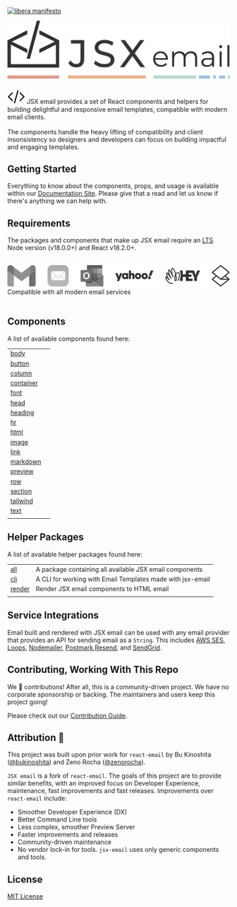 [![libera manifesto](https://img.shields.io/badge/libera-manifesto-lightgrey.svg)](https://liberamanifesto.com)

<div align="center">
	<img src="https://raw.githubusercontent.com/shellscape/jsx-email/main/assets/npm-header.svg" alt="JSX email"><br/><br/>
</div>

<div>
  <img src="https://raw.githubusercontent.com/shellscape/jsx-email/main/assets/brackets.svg" alt="JSX email" valign="sub">
  JSX email provides a set of React components and helpers for building delightful and responsive email templates, compatible with modern email clients.
  <br/><br/>
  The components handle the heavy lifting of compatibility and client insonsistency so designers and developers can focus on building impactful and engaging templates.
  <br/>
<div>

## Getting Started

Everything to know about the components, props, and usage is available within our [Documentation Site](https://jsx.email/docs). Please give that a read and let us know if there's anything we can help with.

## Requirements

The packages and components that make up JSX email require an [LTS](https://github.com/nodejs/Release) Node version (v18.0.0+) and React v18.2.0+.

<div>
  <br/>
	<img src="https://raw.githubusercontent.com/shellscape/jsx-email/main/assets/clients.svg" alt="JSX email"><br/>
  Compatible with all modern email services
  <br/><br/>
</div>

## Components

A list of available components found here:

|                                     |                                                                                           |
| ------------------------------------| ----------------------------------------------------------------------------------------- |
| [body](packages/body)               |                                         |
| [button](packages/button)           |                                         |
| [column](packages/column)           |                                         |
| [container](packages/container)     |                                         |
| [font](packages/font)               |                                         |
| [head](packages/head)               |                                         |
| [heading](packages/heading)         |                                         |
| [hr](packages/hr)                   |                                         |
| [html](packages/html)               |                                         |
| [image](packages/image)             |                                         |
| [link](packages/link)               |                                         |
| [markdown](packages/markdown)       |                                         |
| [preview](packages/preview)         |                                         |
| [row](packages/row)                 |                                         |
| [section](packages/section)         |                                         |
| [tailwind](packages/tailwind)       |                                         |
| [text](packages/text)               |                                         |
|                                     |                                                                                           |

## Helper Packages

A list of available helper packages found here:

|                                     |                                                            |
| ----------------------------------- | ---------------------------------------------------------- |
| [all](packages/all)                 | A package containing all available JSX email components    |
| [cli](packages/cli)                 | A CLI for working with Email Templates made with jsx-email |
| [render](packages/render)           | Render JSX email components to HTML email                  |
|                                     |                                                            |

## Service Integrations

Email built and rendered with JSX email can be used with any email provider that provides an API for sending email as a `String`.
This includes [AWS SES](https://aws.amazon.com/ses), [Loops](https://loops.so), [Nodemailer](https://nodemailer.com), [Postmark](https://postmarkapp.com),[Resend](https://resend.com), and [SendGrid](https://sendgrid.com).

<!-- FIXME: Write and link to example code for integrations on the docs site -->

## Contributing, Working With This Repo

We 💛 contributions! After all, this is a community-driven project. We have no corporate sponsorship or backing. The maintainers and users keep this project going!

Please check out our [Contribution Guide](./CONTRIBUTING.md).

## Attribution 🧡

This project was built upon prior work for `react-email` by Bu Kinoshita ([@bukinoshita](https://twitter.com/bukinoshita)) and Zeno Rocha ([@zenorocha](https://twitter.com/zenorocha)).

`JSX email` is a fork of `react-email`. The goals of this project are to provide similar benefits, with an improved focus on Developer Experience, maintenance, fast improvements and fast releases. Improvements over `react-email` include:

- Smoother Developer Experience (DX)
- Better Command Line tools
- Less complex, smoother Preview Server
- Faster improvements and releases
- Community-driven maintenance
- No vendor lock-in for tools. `jsx-email` uses only generic components and tools.

## License

[MIT License](./LICENSE.md)
